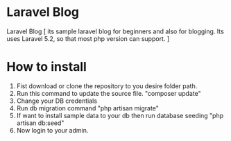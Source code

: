 # Laravel Blog
Laravel Blog [ its sample laravel blog for beginners and also for blogging. Its uses Laravel 5.2, so that most php version can support. ]

# How to install
1) Fist download or clone the repository to you desire folder path.
2) Run this command to update the source file.
    "composer update"
3) Change your DB credentials
4) Run db migration command
    "php artisan migrate"
5) If want to install sample data to your db then run database seeding
    "php artisan db:seed"
6) Now login to your admin.
    
